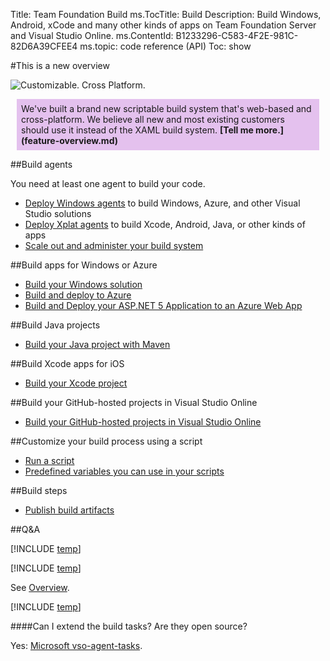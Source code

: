 Title: Team Foundation Build
ms.TocTitle: Build
Description: Build Windows, Android, xCode and many other kinds of apps on Team Foundation Server and Visual Studio Online.
ms.ContentId: B1233296-C583-4F2E-981C-82D6A39CFEE4
ms.topic: code reference (API)
Toc: show

#This is a new overview

![Customizable.
Cross Platform.](_img/taskbanner.png)<br/>

<div style="background-color:#e4c1ee; padding:7px; margin:10px">
We've built a brand new scriptable build system that's web-based and cross-platform. We believe all new and most existing customers should use it instead of the XAML build system. <b caps_internal_Id="2815a5eb-1bf4-4415-8841-5ac1d0e9bf89">[Tell me more.](feature-overview.md)</b></div>

##Build agents

You need at least one agent to build your code.

*   [Deploy Windows agents](agents/windows.md) to build Windows, Azure, and other Visual Studio solutions
*   [Deploy Xplat agents](agents/xplat.md) to build Xcode, Android, Java, or other kinds of apps
*   [Scale out and administer your build system](agents/admin.md)

##Build apps for Windows or Azure

*   [Build your Windows solution](vs/define-build.md)
*   [Build and deploy to Azure](azure/index.md)
*   [Build and Deploy your ASP.NET 5 Application to an Azure Web App](azure/deploy-aspnet5.md)

##Build Java projects

*   [Build your Java project with Maven](java/maven.md)

##Build Xcode apps for iOS

*   [Build your Xcode project](xcode/index.md)

##Build your GitHub-hosted projects in Visual Studio Online

*   [Build your GitHub-hosted projects in Visual Studio Online](github/index.md)

##Customize your build process using a script

*   [Run a script](scripts/index.md)
*   [Predefined variables you can use in your scripts](scripts/variables.md)

##Build steps

*   [Publish build artifacts](steps/build/publish-build-artifacts.md)

##Q&A

[!INCLUDE [temp](_shared/qa-use-in-production.md)]

[!INCLUDE [temp](_shared/qa-new-old-choose.md)]

See [Overview](feature-overview.md).

[!INCLUDE [temp](_shared/qa-new-old-relate.md)]

####Can I extend the build tasks? Are they open source?

Yes: [Microsoft vso-agent-tasks](https://github.com/Microsoft/vso-agent-tasks).



